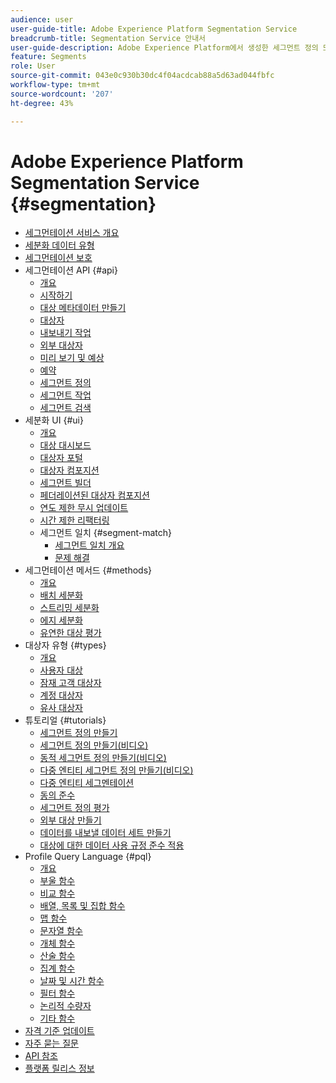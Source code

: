 ```yaml
---
audience: user
user-guide-title: Adobe Experience Platform Segmentation Service
breadcrumb-title: Segmentation Service 안내서
user-guide-description: Adobe Experience Platform에서 생성한 세그먼트 정의 또는 외부 소스를 사용하여 실시간 고객 프로필 데이터에서 대상자를 빌드합니다.
feature: Segments
role: User
source-git-commit: 043e0c930b30dc4f04acdcab88a5d63ad044fbfc
workflow-type: tm+mt
source-wordcount: '207'
ht-degree: 43%

---
```



# Adobe Experience Platform Segmentation Service {#segmentation}

- [세그먼테이션 서비스 개요](home.md)
- [세분화 데이터 유형](data-types.md)
- [세그먼테이션 보호](https://experienceleague.adobe.com/docs/experience-platform/profile/guardrails.html?lang=ko#segmentation-guardrails)
- 세그먼테이션 API {#api}
   - [개요](api/overview.md)
   - [시작하기](api/getting-started.md)
   - [대상 메타데이터 만들기](api/create-audience.md)
   - [대상자](api/audiences.md)
   - [내보내기 작업](api/export-jobs.md)
   - [외부 대상자](api/external-audiences.md)
   - [미리 보기 및 예상](api/previews-and-estimates.md)
   - [예약](api/schedules.md)
   - [세그먼트 정의](api/segment-definitions.md)
   - [세그먼트 작업](api/segment-jobs.md)
   - [세그먼트 검색](api/segment-search.md)
- 세분화 UI {#ui}
   - [개요](ui/overview.md)
   - [대상 대시보드](ui/audience-dashboard.md)
   - [대상자 포털](ui/audience-portal.md)
   - [대상자 컴포지션](ui/audience-composition.md)
   - [세그먼트 빌더](ui/segment-builder.md)
   - [페더레이션된 대상자 컴포지션](https://experienceleague.adobe.com/ko/docs/federated-audience-composition/using/home)
   - [연도 제한 무시 업데이트](ui/ignore-year.md)
   - [시간 제한 리팩터링](ui/segment-refactoring.md)
   - 세그먼트 일치 {#segment-match}
      - [세그먼트 일치 개요](ui/segment-match/overview.md)
      - [문제 해결](ui/segment-match/troubleshooting.md)
- 세그먼테이션 메서드 {#methods}
   - [개요](methods/overview.md)
   - [배치 세분화](methods/batch-segmentation.md)
   - [스트리밍 세분화](methods/streaming-segmentation.md)
   - [에지 세분화](methods/edge-segmentation.md)
   - [유연한 대상 평가](methods/flexible-audience-evaluation.md)
- 대상자 유형 {#types}
   - [개요](types/overview.md)
   - [사용자 대상](types/people-audiences.md)
   - [잠재 고객 대상자](types/prospect-audiences.md)
   - [계정 대상자](types/account-audiences.md)
   - [유사 대상자](types/lookalike-audiences.md)
- 튜토리얼 {#tutorials}
   - [세그먼트 정의 만들기](tutorials/create-a-segment.md)
   - [세그먼트 정의 만들기(비디오)](video/create-segment.md)
   - [동적 세그먼트 정의 만들기(비디오)](video/create-a-dynamic-segment.md)
   - [다중 엔티티 세그먼트 정의 만들기(비디오)](video/create-multi-entity-segments.md)
   - [다중 엔티티 세그멘테이션](tutorials/multi-entity-segmentation.md)
   - [동의 준수](tutorials/consents.md)
   - [세그먼트 정의 평가](tutorials/evaluate-a-segment.md)
   - [외부 대상 만들기](tutorials/create-external-audience.md)
   - [데이터를 내보낼 데이터 세트 만들기](tutorials/create-dataset-export-segment.md)
   - [대상에 대한 데이터 사용 규정 준수 적용](tutorials/governance.md)
- Profile Query Language {#pql}
   - [개요](pql/overview.md)
   - [부울 함수](pql/boolean-functions.md)
   - [비교 함수](pql/comparison-functions.md)
   - [배열, 목록 및 집합 함수](pql/array-functions.md)
   - [맵 함수](pql/map-functions.md)
   - [문자열 함수](pql/string-functions.md)
   - [개체 함수](pql/object-functions.md)
   - [산술 함수](pql/arithmetic-functions.md)
   - [집계 함수](pql/aggregation-functions.md)
   - [날짜 및 시간 함수](pql/datetime-functions.md)
   - [필터 함수](pql/filter-functions.md)
   - [논리적 수량자](pql/logical-quantifiers.md)
   - [기타 함수](pql/misc-functions.md)
- [자격 기준 업데이트](./eligibility-criteria-update.md)
- [자주 묻는 질문](./faq.md)
- [API 참조](https://www.adobe.io/experience-platform-apis/references/segmentation/)
- [플랫폼 릴리스 정보](https://experienceleague.adobe.com/ko/docs/experience-platform/release-notes/latest)